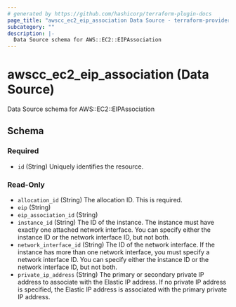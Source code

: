```yaml
---
# generated by https://github.com/hashicorp/terraform-plugin-docs
page_title: "awscc_ec2_eip_association Data Source - terraform-provider-awscc"
subcategory: ""
description: |-
  Data Source schema for AWS::EC2::EIPAssociation
---
```


# awscc_ec2_eip_association (Data Source)

Data Source schema for AWS::EC2::EIPAssociation



<!-- schema generated by tfplugindocs -->
## Schema

### Required

- `id` (String) Uniquely identifies the resource.

### Read-Only

- `allocation_id` (String) The allocation ID. This is required.
- `eip` (String)
- `eip_association_id` (String)
- `instance_id` (String) The ID of the instance. The instance must have exactly one attached network interface. You can specify either the instance ID or the network interface ID, but not both.
- `network_interface_id` (String) The ID of the network interface. If the instance has more than one network interface, you must specify a network interface ID.
 You can specify either the instance ID or the network interface ID, but not both.
- `private_ip_address` (String) The primary or secondary private IP address to associate with the Elastic IP address. If no private IP address is specified, the Elastic IP address is associated with the primary private IP address.
